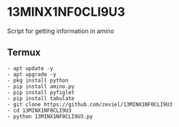 # 13MINX1NF0CLI9U3
Script for getting information in amino

## Termux
```shell
- apt update -y
- apt upgrade -y
- pkg install python
- pip install amino.py
- pip install pyfiglet
- pip install tabulate
- git clone https://github.com/zeviel/13MINX1NF0CLI9U3
- cd 13MINX1NF0CLI9U3
- python 13MINX1NF0CLI9U3.py
```
